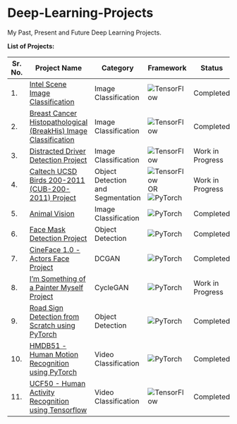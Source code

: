 # Deep-Learning-Projects
My Past, Present and Future Deep Learning Projects.

**List of Projects:**

| Sr. No. | Project Name | Category | Framework | Status |
| ------- | ------------ | -------- | --------- | ------ |
| 1.      | [Intel Scene Image Classification](https://github.com/JohnPPinto/Deep-Learning-Projects/blob/main/01_intel_scene_classification_project.ipynb) | Image Classification | ![TensorFlow](https://img.shields.io/badge/TensorFlow-%23FF6F00.svg?style=for-the-badge&logo=TensorFlow&logoColor=white) | Completed |
| 2.      | [Breast Cancer Histopathological (BreakHis) Image Classification](https://github.com/JohnPPinto/Deep-Learning-Projects/blob/main/02_breast_cancer_histopathological_project.ipynb) | Image Classification | ![TensorFlow](https://img.shields.io/badge/TensorFlow-%23FF6F00.svg?style=for-the-badge&logo=TensorFlow&logoColor=white) | Completed |
| 3.      | [Distracted Driver Detection Project](https://github.com/JohnPPinto/Deep-Learning-Projects/blob/main/03_distracted_driver_detection_project.ipynb) | Image Classification | ![TensorFlow](https://img.shields.io/badge/TensorFlow-%23FF6F00.svg?style=for-the-badge&logo=TensorFlow&logoColor=white) | Work in Progress |
| 4.      | [Caltech UCSD Birds 200-2011 (CUB-200-2011) Project](https://github.com/JohnPPinto/Deep-Learning-Projects/blob/main/04_cub_200-2011_bird_images_project.ipynb) | Object Detection and Segmentation | ![TensorFlow](https://img.shields.io/badge/TensorFlow-%23FF6F00.svg?style=for-the-badge&logo=TensorFlow&logoColor=white) OR ![PyTorch](https://img.shields.io/badge/PyTorch-%23EE4C2C.svg?style=for-the-badge&logo=PyTorch&logoColor=white) | Work in Progress |
| 5.      | [Animal Vision](https://github.com/JohnPPinto/animal_vision_pytorch) | Image Classification | ![PyTorch](https://img.shields.io/badge/PyTorch-%23EE4C2C.svg?style=for-the-badge&logo=PyTorch&logoColor=white) | Completed |
| 6.      | [Face Mask Detection Project](https://github.com/JohnPPinto/face_mask_detection_pytorch) | Object Detection | ![PyTorch](https://img.shields.io/badge/PyTorch-%23EE4C2C.svg?style=for-the-badge&logo=PyTorch&logoColor=white) | Completed |
| 7.      | [CineFace 1.0 - Actors Face Project](https://github.com/JohnPPinto/cinema_face_actors_pytorch) | DCGAN | ![PyTorch](https://img.shields.io/badge/PyTorch-%23EE4C2C.svg?style=for-the-badge&logo=PyTorch&logoColor=white) | Completed |
| 8.      | [I’m Something of a Painter Myself Project](https://github.com/JohnPPinto/i_am_something_of_a_painter_myself_project) | CycleGAN | ![PyTorch](https://img.shields.io/badge/PyTorch-%23EE4C2C.svg?style=for-the-badge&logo=PyTorch&logoColor=white) | Work in Progress |
| 9.      | [Road Sign Detection from Scratch using PyTorch](https://github.com/JohnPPinto/Deep-Learning-Projects/blob/main/09_road_sign_object_detection_from_scratch.ipynb) | Object Detection | ![PyTorch](https://img.shields.io/badge/PyTorch-%23EE4C2C.svg?style=for-the-badge&logo=PyTorch&logoColor=white) | Completed |
| 10.      | [HMDB51 - Human Motion Recognition using PyTorch](https://github.com/JohnPPinto/HMDB51_human_motion_recognition_pytorch) | Video Classification | ![PyTorch](https://img.shields.io/badge/PyTorch-%23EE4C2C.svg?style=for-the-badge&logo=PyTorch&logoColor=white) | Completed |
| 11.      | [UCF50 - Human Activity Recognition using Tensorflow](https://github.com/JohnPPinto/UCF50_human_activity_recognition_tensorflow) | Video Classification | ![TensorFlow](https://img.shields.io/badge/TensorFlow-%23FF6F00.svg?style=for-the-badge&logo=TensorFlow&logoColor=white) | Completed |
